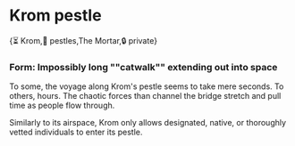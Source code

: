 # Krom pestle

{⏳ Krom,🚪 pestles,The Mortar,🔒 private}

### **Form**: Impossibly long ""catwalk"" extending out into space

To some, the voyage along Krom's pestle seems to take mere seconds. To others, hours. The chaotic forces than channel the bridge stretch and pull time as people flow through.

Similarly to its airspace, Krom only allows designated, native, or thoroughly vetted individuals to enter its pestle.
